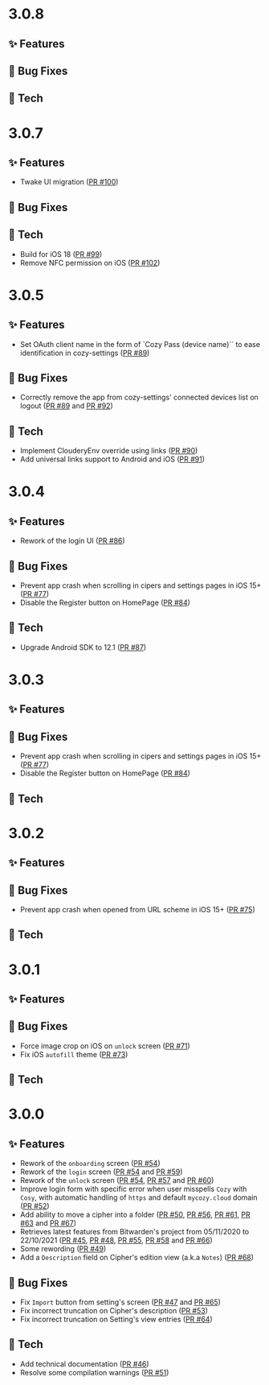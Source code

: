 # 3.0.8

## ✨ Features


## 🐛 Bug Fixes


## 🔧 Tech


# 3.0.7

## ✨ Features
- Twake UI migration ([PR #100](https://github.com/cozy/cozy-pass-mobile/pull/100))

## 🐛 Bug Fixes


## 🔧 Tech
- Build for iOS 18 ([PR #99](https://github.com/cozy/cozy-pass-mobile/pull/99))
- Remove NFC permission on iOS ([PR #102](https://github.com/cozy/cozy-pass-mobile/pull/102))

# 3.0.5

## ✨ Features

* Set OAuth client name in the form of `Cozy Pass (device name)`` to ease identification in cozy-settings ([PR #89](https://github.com/cozy/cozy-pass-mobile/pull/89))

## 🐛 Bug Fixes

* Correctly remove the app from cozy-settings' connected devices list on logout ([PR #89](https://github.com/cozy/cozy-pass-mobile/pull/89) and [PR #92](https://github.com/cozy/cozy-pass-mobile/pull/92))

## 🔧 Tech

* Implement ClouderyEnv override using links ([PR #90](https://github.com/cozy/cozy-pass-mobile/pull/90))
* Add universal links support to Android and iOS ([PR #91](https://github.com/cozy/cozy-pass-mobile/pull/91))

# 3.0.4

## ✨ Features

* Rework of the login UI ([PR #86](https://github.com/cozy/cozy-pass-mobile/pull/86))

## 🐛 Bug Fixes

* Prevent app crash when scrolling in cipers and settings pages in iOS 15+ ([PR #77](https://github.com/cozy/cozy-pass-mobile/pull/77))
* Disable the Register button on HomePage ([PR #84](https://github.com/cozy/cozy-pass-mobile/pull/84))

## 🔧 Tech

* Upgrade Android SDK to 12.1 ([PR #87](https://github.com/cozy/cozy-pass-mobile/pull/87))

# 3.0.3

## ✨ Features

## 🐛 Bug Fixes

* Prevent app crash when scrolling in cipers and settings pages in iOS 15+ ([PR #77](https://github.com/cozy/cozy-pass-mobile/pull/77))
* Disable the Register button on HomePage ([PR #84](https://github.com/cozy/cozy-pass-mobile/pull/84))

## 🔧 Tech

# 3.0.2

## ✨ Features

## 🐛 Bug Fixes

* Prevent app crash when opened from URL scheme in iOS 15+ ([PR #75](https://github.com/cozy/cozy-pass-mobile/pull/75))

## 🔧 Tech

# 3.0.1

## ✨ Features

## 🐛 Bug Fixes

* Force image crop on iOS on `unlock` screen ([PR #71](https://github.com/cozy/cozy-pass-mobile/pull/71))
* Fix iOS `autofill` theme ([PR #73](https://github.com/cozy/cozy-pass-mobile/pull/73))

## 🔧 Tech

# 3.0.0

## ✨ Features

* Rework of the `onboarding` screen ([PR #54](https://github.com/cozy/cozy-pass-mobile/pull/54))
* Rework of the `login` screen ([PR #54](https://github.com/cozy/cozy-pass-mobile/pull/54) and [PR #59](https://github.com/cozy/cozy-pass-mobile/pull/59))
* Rework of the `unlock` screen ([PR #54](https://github.com/cozy/cozy-pass-mobile/pull/54), [PR #57](https://github.com/cozy/cozy-pass-mobile/pull/57) and [PR #60](https://github.com/cozy/cozy-pass-mobile/pull/60))
* Improve login form with specific error when user misspells `Cozy` with `Cosy`, with automatic handling of `https` and default `mycozy.cloud` domain  ([PR #52](https://github.com/cozy/cozy-pass-mobile/pull/52))
* Add ability to move a cipher into a folder ([PR #50](https://github.com/cozy/cozy-pass-mobile/pull/50), [PR #56](https://github.com/cozy/cozy-pass-mobile/pull/56), [PR #61](https://github.com/cozy/cozy-pass-mobile/pull/61), [PR #63](https://github.com/cozy/cozy-pass-mobile/pull/63) and [PR #67](https://github.com/cozy/cozy-pass-mobile/pull/67))
* Retrieves latest features from Bitwarden's project from 05/11/2020 to 22/10/2021 ([PR #45](https://github.com/cozy/cozy-pass-mobile/pull/45), [PR #48](https://github.com/cozy/cozy-pass-mobile/pull/48), [PR #55](https://github.com/cozy/cozy-pass-mobile/pull/55), [PR #58](https://github.com/cozy/cozy-pass-mobile/pull/58) and [PR #66](https://github.com/cozy/cozy-pass-mobile/pull/66))
* Some rewording ([PR #49](https://github.com/cozy/cozy-pass-mobile/pull/49))
* Add a `Description` field on Cipher's edition view (a.k.a `Notes`) ([PR #68](https://github.com/cozy/cozy-pass-mobile/pull/68))

## 🐛 Bug Fixes

* Fix `Import` button from setting's screen ([PR #47](https://github.com/cozy/cozy-pass-mobile/pull/47) and [PR #65](https://github.com/cozy/cozy-pass-mobile/pull/65))
* Fix incorrect truncation on Cipher's description ([PR #53](https://github.com/cozy/cozy-pass-mobile/pull/53))
* Fix incorrect truncation on Setting's view entries ([PR #64](https://github.com/cozy/cozy-pass-mobile/pull/64))

## 🔧 Tech

* Add technical documentation ([PR #46](https://github.com/cozy/cozy-pass-mobile/pull/46))
* Resolve some compilation warnings ([PR #51](https://github.com/cozy/cozy-pass-mobile/pull/51))
